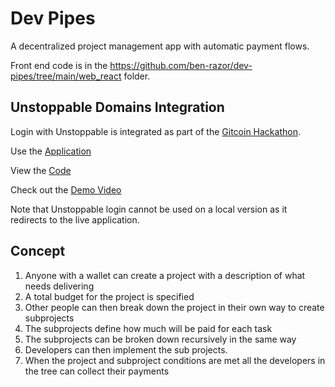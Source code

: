 # Dev Pipes

A decentralized project management app with automatic payment flows.

Front end code is in the https://github.com/ben-razor/dev-pipes/tree/main/web_react folder.

## Unstoppable Domains Integration

Login with Unstoppable is integrated as part of the [Gitcoin Hackathon](https://gitcoin.co/issue/unstoppabledomains/gitcoin-bounties/4/100027487).

Use the [Application](https://dev-pipes.vercel.app/)

View the [Code](https://github.com/ben-razor/dev-pipes/blob/main/web_react/src/App.js)  

Check out the [Demo Video](https://youtu.be/u6xLRlKB7nc) 

Note that Unstoppable login cannot be used on a local version as it redirects to the live application.

## Concept

1. Anyone with a wallet can create a project with a description of what needs delivering
2. A total budget for the project is specified
3. Other people can then break down the project in their own way to create subprojects
4. The subprojects define how much will be paid for each task
5. The subprojects can be broken down recursively in the same way
6. Developers can then implement the sub projects.
7. When the project and subproject conditions are met all the developers in the tree can collect their payments
